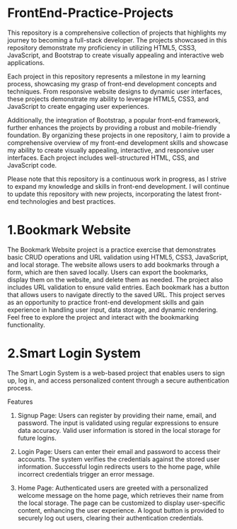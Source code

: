 # FrontEnd-Practice-Projects
This repository is a comprehensive collection of projects that highlights my journey to becoming a full-stack developer. The projects showcased in this repository demonstrate my proficiency in 
utilizing HTML5, CSS3, JavaScript, and Bootstrap to create visually appealing and interactive web applications.

Each project in this repository represents a milestone in my learning process, showcasing my grasp of front-end development concepts and techniques. From responsive website designs to dynamic 
user interfaces, these projects demonstrate my ability to leverage HTML5, CSS3, and JavaScript to create engaging user experiences.

Additionally, the integration of Bootstrap, a popular front-end framework, further enhances the projects by providing a robust and mobile-friendly foundation. By organizing these projects in 
one repository, I aim to provide a comprehensive overview of my front-end development skills and showcase my ability to create visually appealing, interactive, and responsive user interfaces. 
Each project includes well-structured HTML, CSS, and JavaScript code.

Please note that this repository is a continuous work in progress, as I strive to expand my knowledge and skills in front-end development. I will continue to update this repository with new 
projects, incorporating the latest front-end technologies and best practices.

# 1.Bookmark Website
The Bookmark Website project is a practice exercise that demonstrates basic CRUD operations and URL validation using HTML5, CSS3, JavaScript, and local storage. The website allows users to add 
bookmarks through a form, which are then saved locally. Users can export the bookmarks, display them on the website, and delete them as needed. The project also includes URL validation to 
ensure valid entries. Each bookmark has a button that allows users to navigate directly to the saved URL. This project serves as an opportunity to practice front-end development skills and 
gain experience in handling user input, data storage, and dynamic rendering. Feel free to explore the project and interact with the bookmarking functionality.

# 2.Smart Login System
The Smart Login System is a web-based project that enables users to sign up, log in, and access personalized content through a secure authentication process.

Features
1. Signup Page: Users can register by providing their name, email, and password. The input is validated using regular expressions to ensure data accuracy. Valid user information is stored in the local storage for future logins.

2. Login Page: Users can enter their email and password to access their accounts. The system verifies the credentials against the stored user information. Successful login redirects users to the home page, while incorrect credentials trigger an error message.

3. Home Page: Authenticated users are greeted with a personalized welcome message on the home page, which retrieves their name from the local storage. The page can be customized to display user-specific content, enhancing the user experience. A logout button is provided to securely log out users, clearing their authentication credentials.